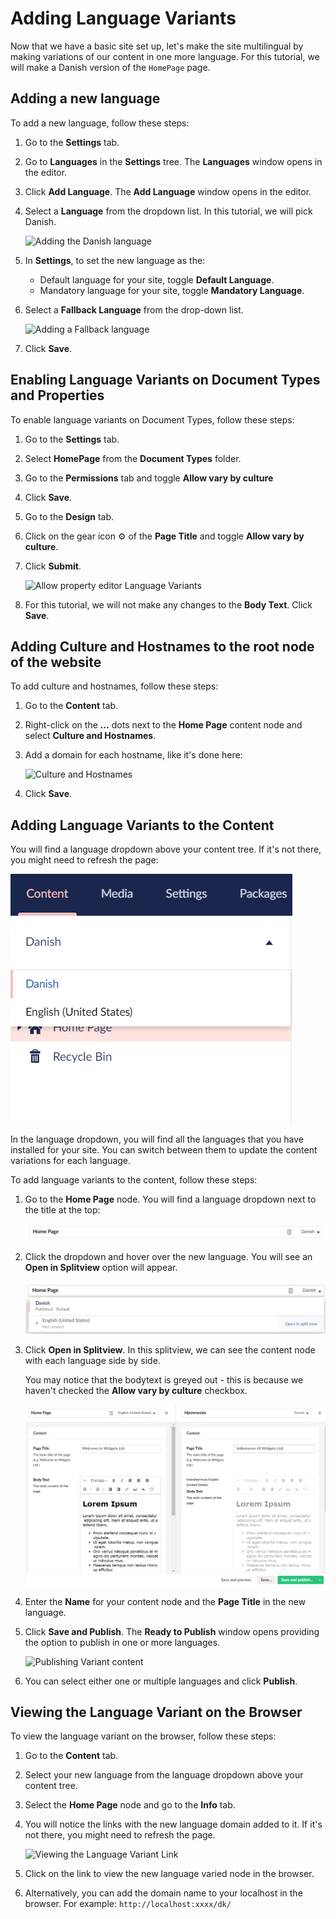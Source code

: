 # Adding Language Variants

Now that we have a basic site set up, let's make the site multilingual by making variations of our content in one more language. For this tutorial, we will make a Danish version of the `HomePage` page.

## Adding a new language

To add a new language, follow these steps:

1. Go to the **Settings** tab.
2. Go to **Languages** in the **Settings** tree. The **Languages** window opens in the editor.
3. Click **Add Language**. The **Add Language** window opens in the editor.
4.  Select a **Language** from the dropdown list. In this tutorial, we will pick Danish.

    ![Adding the Danish language](images/adding-danish-language-v11.png)
5. In **Settings**, to set the new language as the:
   * Default language for your site, toggle **Default Language**.
   * Mandatory language for your site, toggle **Mandatory Language**.
6.  Select a **Fallback Language** from the drop-down list.

    ![Adding a Fallback language](images/fallback-language-v11.png)
7. Click **Save**.

## Enabling Language Variants on Document Types and Properties

To enable language variants on Document Types, follow these steps:

1. Go to the **Settings** tab.
2. Select **HomePage** from the **Document Types** folder.
3. Go to the **Permissions** tab and toggle **Allow vary by culture**
4. Click **Save**.
5. Go to the **Design** tab.
6. Click on the gear icon ⚙ of the **Page Title** and toggle **Allow vary by culture**.
7.  Click **Submit**.

    ![Allow property editor Language Variants](images/allow-varying-property-editor-v11.png)
8. For this tutorial, we will not make any changes to the **Body Text**. Click **Save**.

## Adding Culture and Hostnames to the root node of the website

To add culture and hostnames, follow these steps:

1. Go to the **Content** tab.
2. Right-click on the **...** dots next to the **Home Page** content node and select **Culture and Hostnames**.
3.  Add a domain for each hostname, like it's done here:

    ![Culture and Hostnames](images/culture-and-hostnames-v11.png)
4. Click **Save**.

## Adding Language Variants to the Content

You will find a language dropdown above your content tree. If it's not there, you might need to refresh the page:

![Language of Content Tree](../../../../10/umbraco-cms/tutorials/creating-a-basic-website/images/language-content-tree.png)

In the language dropdown, you will find all the languages that you have installed for your site. You can switch between them to update the content variations for each language.

To add language variants to the content, follow these steps:

1.  Go to the **Home Page** node. You will find a language dropdown next to the title at the top:

    ![Language Variant dropdown](../../../../10/umbraco-cms/tutorials/creating-a-basic-website/images/language-dropdown.png)
2.  Click the dropdown and hover over the new language. You will see an **Open in Splitview** option will appear.

    ![Open Language in Splitview](../../../../10/umbraco-cms/tutorials/creating-a-basic-website/images/open-in-splitview.png)
3.  Click **Open in Splitview**. In this splitview, we can see the content node with each language side by side.

    You may notice that the bodytext is greyed out - this is because we haven't checked the **Allow vary by culture** checkbox.

    ![Splitview editing](../../../../10/umbraco-cms/tutorials/creating-a-basic-website/images/splitview-editing.png)
4. Enter the **Name** for your content node and the **Page Title** in the new language.
5.  Click **Save and Publish**. The **Ready to Publish** window opens providing the option to publish in one or more languages.

    ![Publishing Variant content](images/publishing-variant-content-v11.png)
6. You can select either one or multiple languages and click **Publish**.

## Viewing the Language Variant on the Browser

To view the language variant on the browser, follow these steps:

1. Go to the **Content** tab.
2. Select your new language from the language dropdown above your content tree.
3. Select the **Home Page** node and go to the **Info** tab.
4.  You will notice the links with the new language domain added to it. If it's not there, you might need to refresh the page.

    ![Viewing the Language Variant Link](images/viewing-langvariant-browser-v11.png)
5. Click on the link to view the new language varied node in the browser.
6. Alternatively, you can add the domain name to your localhost in the browser. For example: `http://localhost:xxxx/dk/`
